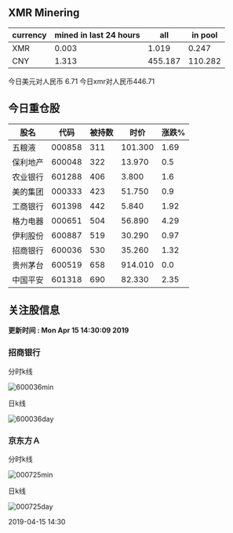 ## XMR Minering

|currency|mined in last 24 hours|all|in pool|
|---|---|---|---|
|XMR|0.003|1.019|0.247|
|CNY|1.313|455.187|110.282|

今日美元对人民币 6.71	今日xmr对人民币446.71


## 今日重仓股 

|股名|代码|被持数|时价|涨跌%|
|---|---|---|---|---|
|五粮液|000858|311|101.300|1.69|
|保利地产|600048|322|13.970|0.5|
|农业银行|601288|406|3.800|1.6|
|美的集团|000333|423|51.750|0.9|
|工商银行|601398|442|5.840|1.92|
|格力电器|000651|504|56.890|4.29|
|伊利股份|600887|519|30.290|0.97|
|招商银行|600036|530|35.260|1.32|
|贵州茅台|600519|658|914.010|0.0|
|中国平安|601318|690|82.330|2.35|

## 关注股信息
**更新时间 : Mon Apr 15 14:30:09 2019**
### 招商银行 
分时k线

![600036min](http://image.sinajs.cn/newchart/min/n/sh600036.gif)

日k线

![600036day](http://image.sinajs.cn/newchart/daily/n/sh600036.gif)

### 京东方Ａ 
分时k线

![000725min](http://image.sinajs.cn/newchart/min/n/sz000725.gif)

日k线

![000725day](http://image.sinajs.cn/newchart/daily/n/sz000725.gif)

2019-04-15 14:30